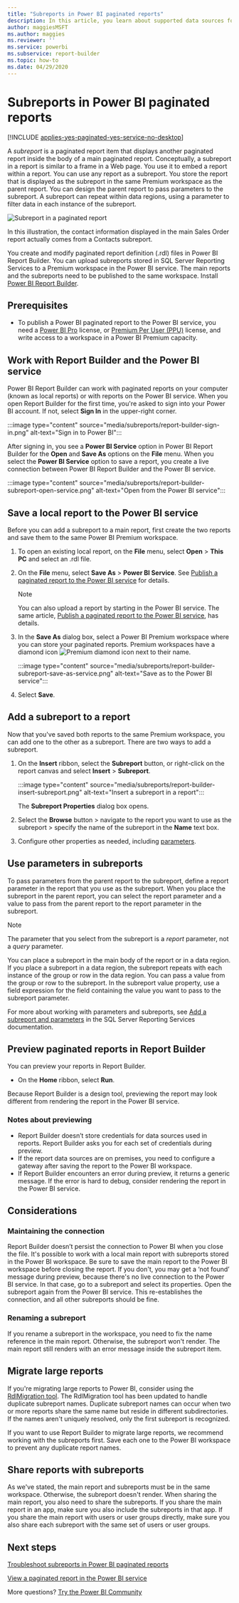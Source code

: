 ```yaml
---
title: "Subreports in Power BI paginated reports"
description: In this article, you learn about supported data sources for paginated reports in the Power BI service.
author: maggiesMSFT
ms.author: maggies
ms.reviewer: ''
ms.service: powerbi
ms.subservice: report-builder
ms.topic: how-to
ms.date: 04/29/2020
---
```


# Subreports in Power BI paginated reports

[!INCLUDE [applies-yes-paginated-yes-service-no-desktop](../includes/applies-yes-paginated-yes-service-no-desktop.md)] 

A *subreport* is a paginated report item that displays another paginated report inside the body of a main paginated report. Conceptually, a subreport in a report is similar to a frame in a Web page. You use it to embed a report within a report. You can use any report as a subreport. You store the report that is displayed as the subreport in the same Premium workspace as the parent report. You can design the parent report to pass parameters to the subreport. A subreport can repeat within data regions, using a parameter to filter data in each instance of the subreport.  
  
 ![Subreport in a paginated report](media/subreports/paginated-report-subreport.png "Paginated report subreport")  
  
 In this illustration, the contact information displayed in the main Sales Order report actually comes from a Contacts subreport.  
  
You create and modify paginated report definition (.rdl) files in Power BI Report Builder. You can upload subreports stored in SQL Server Reporting Services to a Premium workspace in the Power BI service. The main reports and the subreports need to be published to the same workspace. Install [Power BI Report Builder](https://aka.ms/pbireportbuilder).

## Prerequisites 

- To publish a Power BI paginated report to the Power BI service, you need a [Power BI Pro](../fundamentals/service-self-service-signup-for-power-bi.md) license, or [Premium Per User (PPU)](../enterprise/service-premium-per-user-faq.yml) license, and write access to a workspace in a Power BI Premium capacity.
  
## Work with Report Builder and the Power BI service

Power BI Report Builder can work with paginated reports on your computer (known as local reports) or with reports on the Power BI service.  When you open Report Builder for the first time, you're asked to sign into your Power BI account. If not, select **Sign In** in the upper-right corner.

:::image type="content" source="media/subreports/report-builder-sign-in.png" alt-text="Sign in to Power BI":::

After signing in, you see a **Power BI Service** option in Power BI Report Builder for the **Open** and **Save As** options on the **File** menu. When you select the **Power BI Service** option to save a report, you create a live connection between Power BI Report Builder and the Power BI service. 

:::image type="content" source="media/subreports/report-builder-subreport-open-service.png" alt-text="Open from the Power BI service":::

## Save a local report to the Power BI service

Before you can add a subreport to a main report, first create the two reports and save them to the same Power BI Premium workspace. 

1. To open an existing local report, on the **File** menu, select **Open** > **This PC** and select an .rdl file.  

2. On the **File** menu, select **Save As** > **Power BI Service**.  See [Publish a paginated report to the Power BI service](paginated-reports-save-to-power-bi-service.md) for details.

    > [!NOTE]
    > You can also upload a report by starting in the Power BI service. The same article, [Publish a paginated report to the Power BI service](paginated-reports-save-to-power-bi-service.md), has details.

3. In the **Save As** dialog box, select a Power BI Premium workspace where you can store your paginated reports.  Premium workspaces have a diamond icon ![Premium diamond icon](media/subreports/report-builder-premium-diamond.png) next to their name.

    :::image type="content" source="media/subreports/report-builder-subreport-save-as-service.png" alt-text="Save as to the Power BI service":::

4. Select **Save**.

## Add a subreport to a report

Now that you've saved both reports to the same Premium workspace, you can add one to the other as a subreport. There are two ways to add a subreport. 

1. On the **Insert** ribbon, select the **Subreport** button, or right-click on the report canvas and select **Insert** > **Subreport**.

    :::image type="content" source="media/subreports/report-builder-insert-subreport.png" alt-text="Insert a subreport in a report":::

    The **Subreport Properties** dialog box opens.  

2. Select the **Browse** button > navigate to the report you want to use as the subreport > specify the name of the subreport in the **Name** text box.

3. Configure other properties as needed, including [parameters](#use-parameters-in-subreports).

## Use parameters in subreports  
 To pass parameters from the parent report to the subreport, define a report parameter in the report that you use as the subreport. When you place the subreport in the parent report, you can select the report parameter and a value to pass from the parent report to the report parameter in the subreport.  
  
> [!NOTE]  
> The parameter that you select from the subreport is a *report* parameter, not a *query* parameter.  
  
 You can place a subreport in the main body of the report or in a data region. If you place a subreport in a data region, the subreport repeats with each instance of the group or row in the data region. You can pass a value from the group or row to the subreport. In the subreport value property, use a field expression for the field containing the value you want to pass to the subreport parameter.  
  
 For more about working with parameters and subreports, see [Add a subreport and parameters](/sql/reporting-services/report-design/add-a-subreport-and-parameters-report-builder-and-ssrs) in the SQL Server Reporting Services documentation.  

## Preview paginated reports in Report Builder

You can preview your reports in Report Builder.

- On the **Home** ribbon, select **Run**. 

Because Report Builder is a design tool, previewing the report may look different from rendering the report in the Power BI service.

### Notes about previewing

- Report Builder doesn’t store credentials for data sources used in reports.  Report Builder asks you for each set of credentials during preview.  
- If the report data sources are on premises, you need to configure a gateway after saving the report to the Power BI workspace.
- If Report Builder encounters an error during preview, it returns a generic message.  If the error is hard to debug, consider rendering the report in the Power BI service.  

## Considerations

### Maintaining the connection

Report Builder doesn’t persist the connection to Power BI when you close the file.  It's possible to work with a local main report with subreports stored in the Power BI workspace. Be sure to save the main report to the Power BI workspace before closing the report.  If you don't, you may get a ‘not found’ message during preview, because there's no live connection to the Power BI service.  In that case, go to a subreport and select its properties.  Open the subreport again from the Power BI service.  This re-establishes the connection, and all other subreports should be fine.

### Renaming a subreport

If you rename a subreport in the workspace, you need to fix the name reference in the main report. Otherwise, the subreport won't render. The main report still renders with an error message inside the subreport item.

## Migrate large reports

If you're migrating large reports to Power BI, consider using the [RdlMigration tool](../guidance/migrate-ssrs-reports-to-power-bi.md).  The RdlMigration tool has been updated to handle duplicate subreport names.  Duplicate subreport names can occur when two or more reports share the same name but reside in different subdirectories.  If the names aren't uniquely resolved, only the first subreport is recognized.

If you want to use Report Builder to migrate large reports, we recommend working with the subreports first. Save each one to the Power BI workspace to prevent any duplicate report names.

## Share reports with subreports

As we've stated, the main report and subreports must be in the same workspace. Otherwise, the subreport doesn't render. When sharing the main report, you also need to share the subreports. If you share the main report in an app, make sure you also include the subreports in that app. If you share the main report with users or user groups directly, make sure you also share each subreport with the same set of users or user groups.
  
## Next steps

[Troubleshoot subreports in Power BI paginated reports](subreports-troubleshoot.md)

[View a paginated report in the Power BI service](../consumer/paginated-reports-view-power-bi-service.md)

More questions? [Try the Power BI Community](https://community.powerbi.com/)